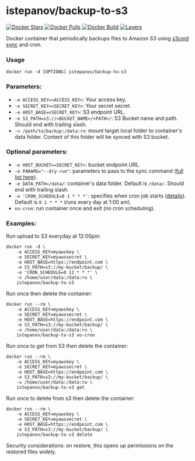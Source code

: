 istepanov/backup-to-s3
======================

[![Docker Stars](https://img.shields.io/docker/stars/istepanov/backup-to-s3.svg)](https://hub.docker.com/r/istepanov/backup-to-s3/)
[![Docker Pulls](https://img.shields.io/docker/pulls/istepanov/backup-to-s3.svg)](https://hub.docker.com/r/istepanov/backup-to-s3/)
[![Docker Build](https://img.shields.io/docker/automated/istepanov/backup-to-s3.svg)](https://hub.docker.com/r/istepanov/backup-to-s3/)
[![Layers](https://images.microbadger.com/badges/image/istepanov/backup-to-s3.svg)](https://microbadger.com/images/istepanov/backup-to-s3)

Docker container that periodically backups files to Amazon S3 using [s3cmd sync](http://s3tools.org/s3cmd-sync) and cron.

### Usage

    docker run -d [OPTIONS] istepanov/backup-to-s3

### Parameters:

* `-e ACCESS_KEY=<ACCESS_KEY>`: Your access key.
* `-e SECRET_KEY=<SECRET_KEY>`: Your secret secret.
* `-e HOST_BASE=<SECRET_KEY>`: S3 endpoint URL.
* `-e S3_PATH=s3://<BUCKET_NAME>/<PATH>/`: S3 Bucket name and path. Should end with trailing slash.
* `-v /path/to/backup:/data:ro`: mount target local folder to container's data folder. Content of this folder will be synced with S3 bucket.

### Optional parameters:

* `-e HOST_BUCKET=<SECRET_KEY>`: bucket endpoint URL.
* `-e PARAMS="--dry-run"`: parameters to pass to the sync command ([full list here](http://s3tools.org/usage)).
* `-e DATA_PATH=/data/`: container's data folder. Default is `/data/`. Should end with trailing slash.
* `-e 'CRON_SCHEDULE=0 1 * * *'`: specifies when cron job starts ([details](http://en.wikipedia.org/wiki/Cron)). Default is `0 1 * * *` (runs every day at 1:00 am).
* `no-cron`: run container once and exit (no cron scheduling).

### Examples:

Run upload to S3 everyday at 12:00pm:

    docker run -d \
        -e ACCESS_KEY=myawskey \
        -e SECRET_KEY=myawssecret \
        -e HOST_BASE=https://endpoint.com \
        -e S3_PATH=s3://my-bucket/backup/ \
        -e 'CRON_SCHEDULE=0 12 * * *' \
        -v /home/user/data:/data:ro \
        istepanov/backup-to-s3

Run once then delete the container:

    docker run --rm \
        -e ACCESS_KEY=myawskey \
        -e SECRET_KEY=myawssecret \
        -e HOST_BASE=https://endpoint.com \
        -e S3_PATH=s3://my-bucket/backup/ \
        -v /home/user/data:/data:ro \
        istepanov/backup-to-s3 no-cron

Run once to get from S3 then delete the container:

    docker run --rm \
        -e ACCESS_KEY=myawskey \
        -e SECRET_KEY=myawssecret \
        -e HOST_BASE=https://endpoint.com \
        -e S3_PATH=s3://my-bucket/backup/ \
        -v /home/user/data:/data:rw \
        istepanov/backup-to-s3 get

Run once to delete from s3 then delete the container:

    docker run --rm \
        -e ACCESS_KEY=myawskey \
        -e SECRET_KEY=myawssecret \
        -e HOST_BASE=https://endpoint.com \
        -e S3_PATH=s3://my-bucket/backup/ \
        istepanov/backup-to-s3 delete

Security considerations: on restore, this opens up permissions on the restored files widely.
